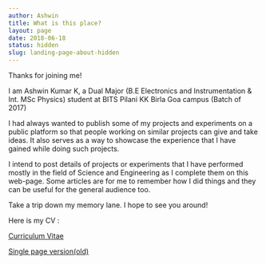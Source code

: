 ```yaml
---
author: Ashwin
title: What is this place?
layout: page
date: 2018-06-18
status: hidden
slug: landing-page-about-hidden
---
```



Thanks for joining me!

I am Ashwin Kumar K, a Dual Major (B.E Electronics and Instrumentation & Int. MSc Physics) student at BITS Pilani KK Birla Goa campus (Batch of 2017)

I had always wanted to publish some of my projects and experiments on a public platform so that people working on similar projects can give and take ideas. It also serves as a way to showcase the experience that I have gained while doing such projects.

I intend to post details of projects or experiments that I have performed  mostly in the field of Science and Engineering as I complete them on this web-page. Some articles are for me to remember how I did things and they can be useful for the general audience too.

Take a trip down my memory lane. I hope to see you around!

Here is my CV  :

[Curriculum Vitae](https://ashwinschronicles.github.io/pdfs/Vitae.pdf)

[Single page version(old)](https://ashwinschronicles.github.io/pdfs/Academic_CV.pdf)

